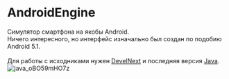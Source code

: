 # AndroidEngine
Симулятор смартфона на якобы Android.<br>
Ничего интересного, но интерфейс изначально был создан по подобию Android 5.1.<br><br>
Для работы с исходниками нужен <a href="http://develnext.org/ru/">DevelNext</a> и последняя версия <a href="https://java.com/ru/download/">Java</a>.
![java_oBO59mHO7z](https://user-images.githubusercontent.com/24845145/125672980-9f78b03b-0844-42a5-a8b2-0aa5378b941c.png)

